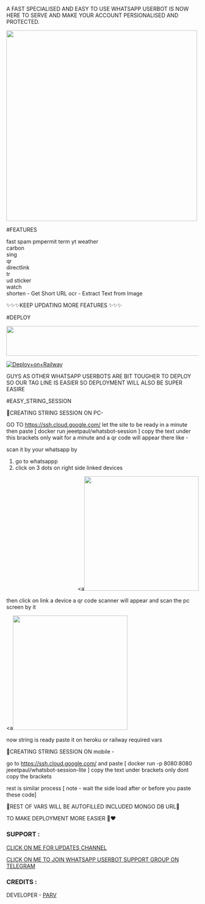 A FAST SPECIALISED AND EASY TO USE WHATSAPP USERBOT IS NOW HERE TO SERVE AND MAKE YOUR ACCOUNT PERSIONALISED AND PROTECTED.

<p align="left"><a href="https://t.me/whatsapp_userbot"> <img src="https://telegra.ph/file/df0088ba3c048eb4c1c79.jpg" width="500"></a></p> 

#FEATURES

fast spam
pmpermit 
term 
yt 
weather  
carbon  
sing  
qr  
directlink  
tr  
ud 
sticker  
watch  
shorten - Get Short URL
ocr - Extract Text from Image

✨✨✨KEEP UPDATING MORE FEATURES ✨✨✨

#DEPLOY 

<p align="LEFT"><a href="https://heroku.com/deploy?template=https://github.com/coderparv/whtasapp"> <img src="https://img.shields.io/badge/Deploy%20To%20Heroku-cream?style=for-the-badge&logo=heroku" width="520" height="78.45"/></a></p>




[![Deploy+on+Railway](https://railway.app/button.svg)](<https://railway.app/new/template?template=https://github.com/coderparv/whtasapp/WhatsBot&plugins=mongodb&envs=SESSION,PMPERMIT_ENABLED,PMPERMIT_MUTETIME,DEFAULT_TR_LANG,ENABLE_DELETE_ALERT,YT_DATA_API_KEY,OCR_SPACE_API_KEY,INFOSPACE_API_KEY&SESSIONDesc=Puppeteer+Session.+Ge+it+by+running+genToken.js&PMPERMIT_ENABLEDDesc=Enable+Pmpermit+write+true+or+false+only&PMPERMIT_ENABLEDDefault=true&PMPERMIT_MUTETIMEDesc=How+many+seconds+an+user+get+muted+if+he+is+spamming.+Default+is+30+Minutes+(1800+Secs)&PMPERMIT_MUTETIMEDefault=1800&YT_DATA_API_KEYDesc=Youtube+DATA+API+key+grab+it+from+cloud.google.com&DEFAULT_TR_LANGDesc=Default+Translation+Language&DEFAULT_TR_LANGDefault=en&ENABLE_DELETE_ALERTDesc=If+true+and+if+someone+delete+message+in+PM,+Bot+will+send+the+deleted+message+in+that+chat+(Exclude+Media)&ENABLE_DELETE_ALERTDefault=true&OCR_SPACE_API_KEYDesc=Get+it+from+https://ocr.space/OCRAPI&INFOSPACE_API_KEYDesc=Get+it+from+https://infospace.club>)<br>


GUYS AS OTHER WHATSAPP USERBOTS ARE BIT TOUGHER TO DEPLOY SO OUR TAG LINE IS EASIER SO DEPLOYMENT WILL ALSO BE SUPER EASIRE 

#EASY_STRING_SESSION

🔗CREATING STRING SESSION ON PC- 

GO TO https://ssh.cloud.google.com/   let the site to be ready in a minute then paste  [  docker run jeeetpaul/whatsbot-session  ] copy the text under this brackets only 
wait for a minute and a qr code will appear there like - 
<p align="left"><a<img src="https://telegra.ph/file/98faad6145c1ab54f9c0e.jpg" width="500"></a></p> 



scan it by your whatsapp by

1. go to whatsappp 
2. click on 3 dots on right side linked devices <p align="right"><a<img src="https://telegra.ph/file/c8d87e9f952182c662446.jpg" width="300"></a></p> 



then click on link a device a qr code scanner will appear and scan the pc screen by it <p align="left"><a<img src="https://telegra.ph/file/94c389c9573e7a5863a97.jpg" width="300"></a></p>
 

now string is ready paste it on heroku or railway required vars 


🔗CREATING STRING SESSION ON mobile - 

go to https://ssh.cloud.google.com/  and paste [ docker run -p 8080:8080  jeeetpaul/whatsbot-session-lite  ]  copy the text under brackets only dont copy the brackets 

rest is similar process [ note - wait the side load after or before you paste these code]
 

🥳REST OF VARS WILL BE AUTOFILLED INCLUDED MONGO DB URL🥳

TO MAKE DEPLOYMENT MORE EASIER 🙏❤️

### SUPPORT :

<p align="center"><a<img src="https://telegra.ph/file/de5dd3e753490517e3056.jpg" width="200"></a></p> 


[CLICK ON ME FOR UPDATES CHANNEL ](https://t.me/whatsapp_userbot_support)

[CLICK ON ME TO JOIN WHATSAPP USERBOT SUPPORT GROUP ON TELEGRAM ](https://t.me/whatsapp_userbot_support)
 

### CREDITS :

DEVELOPER - [PARV](https://t.me/your_handler)





